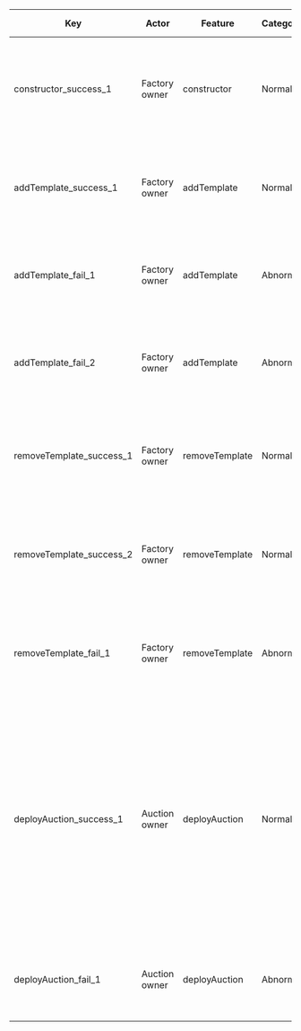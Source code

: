 | Key                      | Actor         | Feature        | Category | Perspective                                                                                            | Prerequisite                                                                                 | Procedure                                                                                                            | Inputs                                                                                                                                                                                                                                                                       | Expected behavior                                                                                                                                                                                                                                                                                       |
|--------------------------|---------------|----------------|----------|--------------------------------------------------------------------------------------------------------|----------------------------------------------------------------------------------------------|----------------------------------------------------------------------------------------------------------------------|------------------------------------------------------------------------------------------------------------------------------------------------------------------------------------------------------------------------------------------------------------------------------|---------------------------------------------------------------------------------------------------------------------------------------------------------------------------------------------------------------------------------------------------------------------------------------------------------|
| constructor_success_1    | Factory owner | constructor    | Normal   | Successful deployment of FactoryV1                                                                     | There is Address1 that holds the necessary ETH for deployment.                               | Deploy the FactoryV1 contract at Address1.                                                                           | None                                                                                                                                                                                                                                                                         | 1. The deployment of the FactoryV1 contract is completed.<br/>2. The owner() of the deployed contract is Address1.                                                                                                                                                                                      |
| addTemplate_success_1    | Factory owner | addTemplate    | Normal   | Successful addition of deployed SaleTemplateV1 to FactoryV1                                            | 1. There is an address that owns FactoryV1.<br/>2. There is a deployed SaleTemplateV1.       | 1. Call addTemplate with the owner address.<br/>2. Call the templates of FactoryV1.                                  | Step 1:<br/>templateName: 0x53616c6554656d706c6174655631000000000000000000000000000000000000<br/>templateAddr: {Address of SaleTemplateV1}<br/><br/>Step 2:<br/>0x53616c6554656d706c6174655631000000000000000000000000000000000000                                           | 1. The transaction of step 1 is successfully completed.<br/>2. In step 2, the address of SaleTemplateV1 is returned.                                                                                                                                                                                    |
| addTemplate_fail_1       | Factory owner | addTemplate    | Abnormal | Additions from anyone other than the owner                                                             | 1. There is an address that owns FactoryV1.<br/>2. There is a deployed SaleTemplateV1.       | Call addTemplate with an address other than the owner.                                                               | templateName: 0x53616c6554656d706c6174655631000000000000000000000000000000000000<br/>templateAddr: {Address of SaleTemplateV1}                                                                                                                                               | 1. The transaction reverts.                                                                                                                                                                                                                                                                             |
| addTemplate_fail_2       | Factory owner | addTemplate    | Abnormal | Adding a template with the same name                                                                   | There is an address that owns FactoryV1. Template #3 is registered in FactoryV1's templates. | Call addTemplate with the owner address.                                                                             | templateName: 0x53616c6554656d706c6174655631000000000000000000000000000000000000<br/>templateAddr: {Address of SaleTemplateV1}                                                                                                                                               | 1. The transaction will revert with the following message: "This template name is already taken."                                                                                                                                                                                                       |
| removeTemplate_success_1 | Factory owner | removeTemplate | Normal   | Proper deletion from FactoryV1 of SaleTemplateV1 that has been deployed and added                      | There is an address that owns FactoryV1. Template #3 is registered in FactoryV1's templates. | 1. Call removeTemplate at the owner address.<br/>2. Call templates in FactoryV1.                                     | Step 1:<br/>templateName: 0x53616c6554656d706c6174655631000000000000000000000000000000000000<br/><br/>Step 2:<br/>0x53616c6554656d706c6174655631000000000000000000000000000000000000                                                                                         | 1. The transaction of step 1 is completed successfully.<br/>2. Null address is returned in step 2.                                                                                                                                                                                                      |
| removeTemplate_success_2 | Factory owner | removeTemplate | Normal   | Removal of SaleTemplateV1 from FactoryV1 without addition and its impact on other template information | There is an address that owns FactoryV1. Template #3 is registered in FactoryV1's templates. | 1. Call removeTemplate at the owner address.<br/>2. Call templates in FactoryV1.<br/>3. Call templates in FactoryV1. | Step 1:<br/>templateName: 0x11116c6554656d706c6174655631000000000000000000000000000000000000<br/><br/>Step 2:<br/>0x11116c6554656d706c6174655631000000000000000000000000000000000000<br/><br/>Step 3:<br/>0x53616c6554656d706c6174655631000000000000000000000000000000000000 | 1. The transaction is successfully completed.<br/>2. Null address is returned in step 2.<br/>3. The address of SaleTemplateV1 is returned in step 3.                                                                                                                                                    |
| removeTemplate_fail_1    | Factory owner | removeTemplate | Abnormal | Deletion by anyone other than the owner                                                                | There is an address that owns FactoryV1. Template #3 is registered in FactoryV1's templates. | Call removeTemplate using an address other than the owner.                                                           | templateName: 0x53616c6554656d706c6174655631000000000000000000000000000000000000<br/><br/>templateName: 0x53616c6554656d706c6174655631000000000000000000000000000000000000                                                                                                   | 1. The transaction reverts.                                                                                                                                                                                                                                                                             |
| deployAuction_success_1  | Auction owner | deployAuction  | Normal   | Normal sale launch                                                                                     | 1. FactoryV1 has been deployed.<br/>2. Template A has been registered.                       | 1. Call deploySaleClone                                                                                              | templateName: {Template A}<br/>tokenAddr: {Any token address}<br/>owner: {Any address}<br/>allocatedAmount: 1e18<br/>startingAt: new Date().getTime()/1000 + 60*60*24<br/>eventDuration: 60*60*24<br/>minRaisedAmount: 0                                                     | 1. The transaction is successfully completed.<br/>2. Each property of the created saleTemplateV1 clone matches the following:<br/><br/>startingAt: {startingAt}<br/>closingAt: {startingAt + 60*60*24}<br/>allocatedAmount: 1e18<br/>minRaisedAmount: 0<br/>owner: {owner}<br/>erc20onsale: {tokenAddr} |
| deployAuction_fail_1     | Auction owner | deployAuction  | Abnormal | Launching a sale with an unregistered template                                                         | 1. FactoryV1 has been deployed.<br/>2. Template A has been registered.                       | 1. Call deploySaleClone                                                                                              | templateName: {value other than Template A}<br/>tokenAddr: {any token address}<br/>owner: {any address}<br/>allocatedAmount: 1e18<br/>startingAt: new Date().getTime()/1000 + 60*60*24<br/>eventDuration: 60*60*24<br/>minRaisedAmount: 0                                    | 1. The transaction will revert with the following message: "No such template in the list."                                                                                                                                                                                                              |